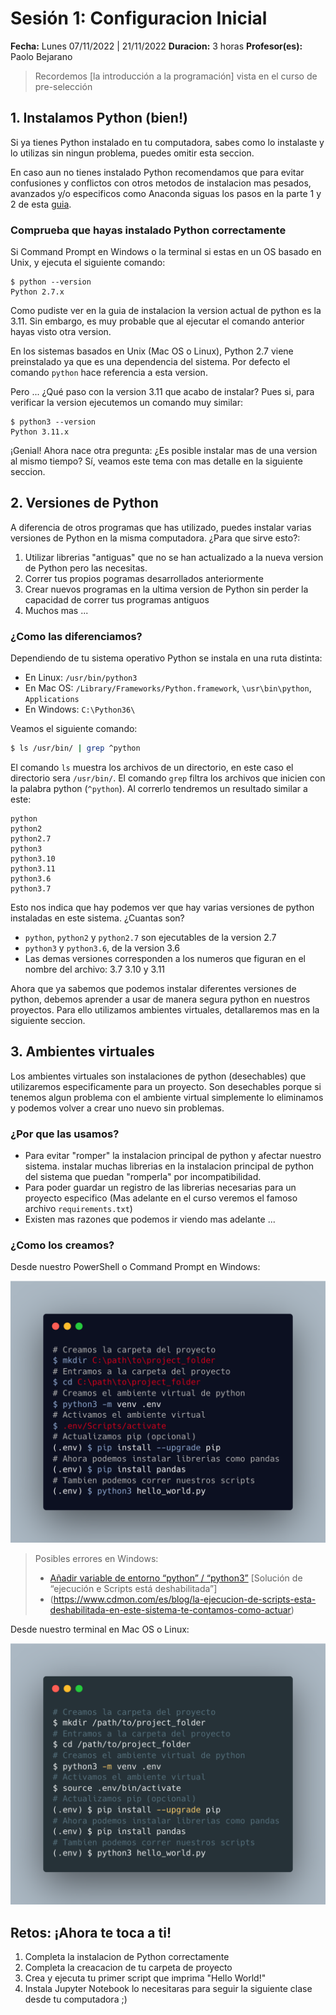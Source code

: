 # Sesión 1: Configuracion Inicial
**Fecha:** Lunes 07/11/2022 | 21/11/2022 
**Duracion:** 3 horas
**Profesor(es):** Paolo Bejarano

> Recordemos [la introducción a la programación] vista en el curso de pre-selección

## 1. Instalamos Python (bien!)

Si ya tienes Python instalado en tu computadora, sabes como lo instalaste y lo utilizas sin ningun problema, puedes omitir esta seccion. 

En caso aun no tienes instalado Python recomendamos que para evitar confusiones y conflictos con otros metodos de instalacion mas pesados, avanzados y/o especificos como Anaconda siguas los pasos en la parte 1 y 2 de esta [guia](https://www.wikihow.com/Start-Programming-in-Python).

### Comprueba que hayas instalado Python correctamente

Si Command Prompt en Windows o la terminal si estas en un OS basado en Unix, y ejecuta el siguiente comando:
```
$ python --version
Python 2.7.x
```
Como pudiste ver en la guia de instalacion la version actual de python es la 3.11. Sin embargo, es muy probable que al ejecutar el comando anterior hayas visto otra version. 

En los sistemas basados en Unix (Mac OS o Linux), Python 2.7 viene preinstalado ya que es una dependencia del sistema. Por defecto el comando `python` hace referencia a esta version.

Pero ... ¿Qué paso con la version 3.11 que acabo de instalar? Pues si, para verificar la version ejecutemos un comando muy similar:
```
$ python3 --version
Python 3.11.x
```
¡Genial! Ahora nace otra pregunta: ¿Es posible instalar mas de una version al mismo tiempo? Sí, veamos este tema con mas detalle en la siguiente seccion.

## 2. Versiones de Python

A diferencia de otros programas que has utilizado, puedes instalar varias versiones de Python en la misma computadora. ¿Para que sirve esto?:

1. Utilizar librerias "antiguas" que no se han actualizado a la nueva version de Python pero las necesitas.
1. Correr tus propios pogramas desarrollados anteriormente
1. Crear nuevos programas en la ultima version de Python sin perder la capacidad de correr tus programas antiguos
1. Muchos mas ...

### ¿Como las diferenciamos?

Dependiendo de tu sistema operativo Python se instala en una ruta distinta: 

- En Linux: `/usr/bin/python3`
- En Mac OS: `/Library/Frameworks/Python.framework`, `\usr\bin\python`, `Applications`
- En Windows: `C:\Python36\`

Veamos el siguiente comando:

```bash
$ ls /usr/bin/ | grep ^python
```

El comando `ls` muestra los archivos de un directorio, en este caso el directorio sera `/usr/bin/`. El comando `grep` filtra los archivos que inicien con la palabra python (`^python`). Al correrlo tendremos un resultado similar a este:

```
python
python2
python2.7
python3
python3.10
python3.11
python3.6
python3.7
```

Esto nos indica que hay  podemos ver que hay varias versiones de python instaladas en este sistema. ¿Cuantas son?

- `python`, `python2` y `python2.7` son ejecutables de la version 2.7
- `python3` y `python3.6`, de la version 3.6
- Las demas versiones corresponden a los numeros que figuran en el nombre del archivo: 3.7 3.10 y 3.11

Ahora que ya sabemos que podemos instalar diferentes versiones de python, debemos aprender a usar de manera segura python en nuestros proyectos. Para ello utilizamos ambientes virtuales, detallaremos mas en la siguiente seccion.

## 3. Ambientes virtuales

Los ambientes virtuales son instalaciones de python (desechables) que utilizaremos especificamente para un proyecto. Son desechables porque si tenemos algun problema con el ambiente virtual simplemente lo eliminamos y podemos volver a crear uno nuevo sin problemas. 

### ¿Por que las usamos? 

- Para evitar "romper" la instalacion principal de python y afectar nuestro sistema. instalar muchas librerias en la instalacion principal de python del sistema que puedan "romperla" por incompatibilidad. 
- Para poder guardar un registro de las librerias necesarias para un proyecto especifico (Mas adelante en el curso veremos el famoso archivo `requirements.txt`)
- Existen mas razones que podemos ir viendo mas adelante ...

### ¿Como los creamos?

Desde nuestro PowerShell o Command Prompt en Windows:

![python-env-windows](imgs/python-env-windows.png)

> Posibles errores en Windows:
> - [Añadir variable de entorno “python” / “python3”](https://geek-university.com/python/add-python-to-the-windows-path/)
[Solución de “ejecución e Scripts está deshabilitada”]
> - (https://www.cdmon.com/es/blog/la-ejecucion-de-scripts-esta-deshabilitada-en-este-sistema-te-contamos-como-actuar)

Desde nuestro terminal en Mac OS o Linux:

![python-env-linux](imgs/python-env-linux.png)

## Retos: ¡Ahora te toca a ti!

1. Completa la instalacion de Python correctamente
2. Completa la creacacion de tu carpeta de proyecto
3. Crea y ejecuta tu primer script que imprima "Hello World!"
4. Instala Jupyter Notebook lo necesitaras para seguir la siguiente clase desde tu computadora ;)
